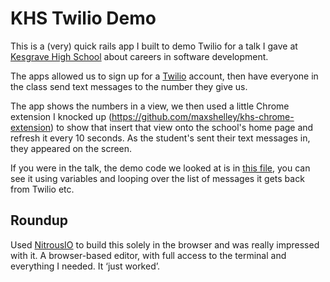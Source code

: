 # KHS Twilio Demo

This is a (very) quick rails app I built to demo Twilio for a talk I gave at [Kesgrave High School](http://www.kesgrave.suffolk.sch.uk/) about careers in software development.

The apps allowed us to sign up for a [Twilio](http://www.twilio.com) account, then have everyone in the class send text messages to the number they give us. 

The app shows the numbers in a view, we then used a little Chrome extension I knocked up (https://github.com/maxshelley/khs-chrome-extension) to show that insert that view onto the school's home page and refresh it every 10 seconds. As the student's sent their text messages in, they appeared on the screen.

If you were in the talk, the demo code we looked at is in [this file](https://github.com/maxshelley/khs-twilio-demo/blob/master/app/controllers/messages_controller.rb), you can see it using variables and looping over the list of messages it gets back from Twilio etc.

## Roundup

Used [NitrousIO](https://www.nitrous.io/) to build this solely in the browser and was really impressed with it. A browser-based editor, with full access to the terminal and everything I needed. It ‘just worked’.